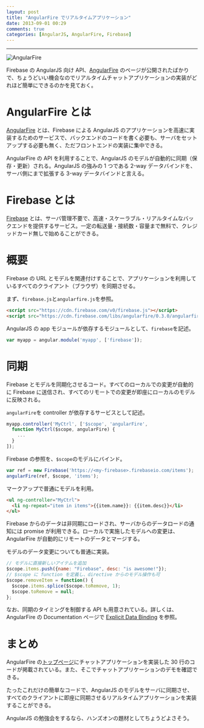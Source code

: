 ```yaml
---
layout: post
title: "AngularFire でリアルタイムアプリケーション"
date: 2013-09-01 00:29
comments: true
categories: [AngularJS, AngularFire, Firebase]
---
```


---

![AngularFire](http://angularfire.com/img/afire-logo.png)

Firebase の AngularJS 向け API、[AngularFire](http://angularfire.com) のページが公開されたばかりで、ちょうどいい機会なのでリアルタイムチャットアプリケーションの実装がどれほど簡単にできるのかを見ておく。

<!-- more -->


# AngularFire とは

[AngularFire](http://angularfire.com) とは、Firebase による AngularJS のアプリケーションを高速に実装するためのサービスで、バックエンドのコードを書く必要も、サーバをセットアップする必要も無く、ただフロントエンドの実装に集中できる。

AngularFire の API を利用することで、AngularJS のモデルが自動的に同期（保存・更新）される。AngularJS の強みの 1 つである 2-way データバインドを、サーバ側にまで拡張する 3-way データバインドと言える。


# Firebase とは

[Firebase](https://www.firebase.com) とは、サーバ管理不要で、高速・スケーラブル・リアルタイムなバックエンドを提供するサービス。一定の転送量・接続数・容量まで無料で、クレジッドカード無しで始めることができる。


# 概要

Firebase の URL とモデルを関連付けすることで、アプリケーションを利用しているすべてのクライアント（ブラウザ）を同期させる。

まず、`firebase.js`と`angularfire.js`を参照。

``` html
<script src="https://cdn.firebase.com/v0/firebase.js"></script>
<script src="https://cdn.firebase.com/libs/angularfire/0.3.0/angularfire.js"></script>
```

AngularJS の app モジュールが依存するモジュールとして、`firebase`を記述。

``` javascript
var myapp = angular.module('myapp', ['firebase']);
```


# 同期

Firebase とモデルを同期化させるコード。すべてのローカルでの変更が自動的に Firebase に送信され、すべてのリモートでの変更が即座にローカルのモデルに反映される。

`angularFire`を controller が依存するサービスとして記述。

``` javascript
myapp.controller('MyCtrl', ['$scope', 'angularFire',
  function MyCtrl($scope, angularFire) {
    ...
  }
]);
```

Firebase の参照を、`$scope`のモデルにバインド。

``` javascript
var ref = new Firebase('https://<my-firebase>.firebaseio.com/items');
angularFire(ref, $scope, 'items');
```

マークアップで普通にモデルを利用。

``` html
<ul ng-controller="MyCtrl">
  <li ng-repeat="item in items">{{item.name}}: {{item.desc}}</li>
</ul>
```

Firebase からのデータは非同期にロードされ、サーバからのデータロードの通知には promise が利用できる。ローカルで実施したモデルへの変更は、AngularFire が自動的にリモートのデータとマージする。

モデルのデータ変更についても普通に実装。

``` javascript
// モデルに直接新しいアイテムを追加
$scope.items.push({name: "Firebase", desc: "is awesome!"});
// $scope に function を定義し、directive からのモデル操作も可
$scope.removeItem = function() {
  $scope.items.splice($scope.toRemove, 1);
  $scope.toRemove = null;
};
```
なお、同期のタイミングを制御する API も用意されている。詳しくは、AngularFire の Documentation ページで [Explicit Data Binding](http://angularfire.com/documentation.html#explicit) を参照。


# まとめ

AngularFire の[トップページ](http://angularfire.com)にチャットアプリケーションを実装した 30 行のコードが掲載されている。また、そこでチャットアプリケーションのデモを確認できる。

たったこれだけの簡単なコードで、AngularJS のモデルをサーバに同期させ、すべてのクライアントに即座に同期させるリアルタイムアプリケーションを実装することができる。

AngularJS の勉強会をするなら、ハンズオンの題材としてちょうどよさそう。

